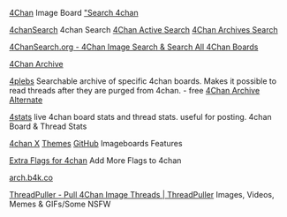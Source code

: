 
[4Chan](https://www.4chan.org/)
Image Board
["Search 4chan](https://boards.4chan.org/search)

[4chanSearch](https://4chansearch.com/)
4chan Search
[4Chan Active Search](http://4chansearch.com/?q=%3CSEARCH%20TERM%3E&s=4)
[4Chan Archives Search](http://4chansearch.com/?q=%3CSEARCH%20TERM%3E&s=7)

[4ChanSearch.org - 4Chan Image Search & Search All 4Chan Boards](https://4chansearch.org/)

[4Chan Archive](https://archived.moe/)

[4plebs](https://4plebs.org/)
Searchable archive of specific 4chan boards. Makes it possible to read threads after they are purged from 4chan. - free
[4Chan Archive Alternate](https://archive.4plebs.org/_/search/text/%3CSEARCH%20TERM%3E/order/asc/)

[4stats](https://4stats.io/)
live 4chan board stats and thread stats. useful for posting.
4chan Board & Thread Stats

[4chan X](https://greasyfork.org/en/scripts/7750-4chan-x)
[Themes](https://github.com/KevinParnell/OneeChan)
[GitHub](https://github.com/ccd0/4chan-x)
Imageboards Features

[Extra Flags for 4chan](https://gitlab.com/flagtism/Extra-Flags-for-4chan)
Add More Flags to 4chan

[arch.b4k.co](https://arch.b4k.co/)

[ThreadPuller - Pull 4Chan Image Threads | ThreadPuller](https://thread-puller.party/)
Images, Videos, Memes & GIFs/Some NSFW
